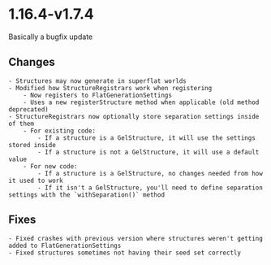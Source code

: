 # 1.16.4-v1.7.4

Basically a bugfix update

## Changes
	- Structures may now generate in superflat worlds
	- Modified how StructureRegistrars work when registering
		- Now registers to FlatGenerationSettings
		- Uses a new registerStructure method when applicable (old method deprecated)
	- StructureRegistrars now optionally store separation settings inside of them
		- For existing code:
			- If a structure is a GelStructure, it will use the settings stored inside
			- If a structure is not a GelStructure, it will use a default value
		- For new code:
			- If a structure is a GelStructure, no changes needed from how it used to work
			- If it isn't a GelStructure, you'll need to define separation settings with the `withSeparation()` method

## Fixes
	- Fixed crashes with previous version where structures weren't getting added to FlatGenerationSettings
	- Fixed structures sometimes not having their seed set correctly